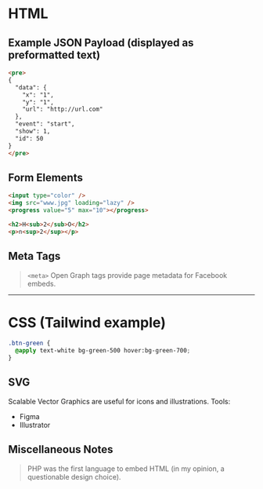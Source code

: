 # HTML

## Example JSON Payload (displayed as preformatted text)

```html
<pre>
{
  "data": {
    "x": "1",
    "y": "1",
    "url": "http://url.com"
  },
  "event": "start",
  "show": 1,
  "id": 50
}
</pre>
```

## Form Elements

```html
<input type="color" />
<img src="www.jpg" loading="lazy" />
<progress value="5" max="10"></progress>

<h2>H<sub>2</sub>O</h2>
<p>n<sup>2</sup></p>
```

## Meta Tags

> `<meta>` Open Graph tags provide page metadata for Facebook embeds.

---

# CSS (Tailwind example)

```css
.btn-green {
  @apply text-white bg-green-500 hover:bg-green-700;
}
```

## SVG

Scalable Vector Graphics are useful for icons and illustrations. Tools:

- Figma  
- Illustrator  

## Miscellaneous Notes

> PHP was the first language to embed HTML (in my opinion, a questionable design choice).

